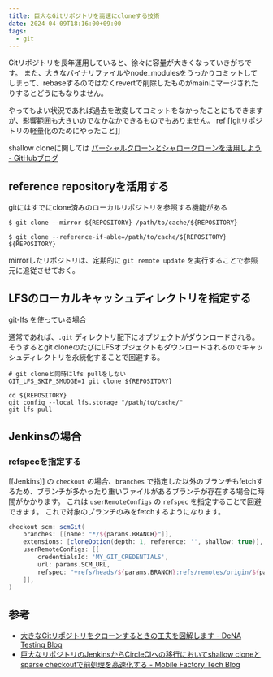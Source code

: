 ```yaml
---
title: 巨大なGitリポジトリを高速にcloneする技術
date: 2024-04-09T18:16:00+09:00
tags:
  - git
---
```


Gitリポジトリを長年運用していると、徐々に容量が大きくなっていきがちです。
また、大きなバイナリファイルやnode_modulesをうっかりコミットしてしまって、rebaseするのではなくrevertで削除したものがmainにマージされたりするとどうにもなりません。

やってもよい状況であれば過去を改変してコミットをなかったことにもできますが、影響範囲も大きいのでなかなかできるものでもありません。
ref [[gitリポジトリの軽量化のためにやったこと]] 

shallow cloneに関しては
[パーシャルクローンとシャロークローンを活用しよう - GitHubブログ](https://github.blog/jp/2021-01-13-get-up-to-speed-with-partial-clone-and-shallow-clone/)

## reference repositoryを活用する

gitにはすでにclone済みのローカルリポジトリを参照する機能がある

```shell
$ git clone --mirror ${REPOSITORY} /path/to/cache/${REPOSITORY}
```

```shell
$ git clone --reference-if-able=/path/to/cache/${REPOSITORY} ${REPOSITORY}
```

mirrorしたリポジトリは、定期的に `git remote update` を実行することで参照元に追従させておく。

## LFSのローカルキャッシュディレクトリを指定する

git-lfs を使っている場合

通常であれば、`.git` ディレクトリ配下にオブジェクトがダウンロードされる。
そうするとgit cloneのたびにLFSオブジェクトもダウンロードされるのでキャッシュディレクトリを永続化することで回避する。

```shell
# git cloneと同時にlfs pullをしない
GIT_LFS_SKIP_SMUDGE=1 git clone ${REPOSITORY}

cd ${REPOSITORY}
git config --local lfs.storage "/path/to/cache/"
git lfs pull
```

## Jenkinsの場合

### refspecを指定する

[[Jenkins]] の `checkout` の場合、`branches` で指定した以外のブランチもfetchするため、ブランチが多かったり重いファイルがあるブランチが存在する場合に時間がかかります。
これは `userRemoteConfigs` の `refspec` を指定することで回避できます。
これで対象のブランチのみをfetchするようになります。

```groovy
checkout scm: scmGit(
    branches: [[name: "*/${params.BRANCH}"]],
    extensions: [cloneOption(depth: 1, reference: '', shallow: true)],
    userRemoteConfigs: [[
        credentialsId: 'MY_GIT_CREDENTIALS',
        url: params.SCM_URL,
        refspec: "+refs/heads/${params.BRANCH}:refs/remotes/origin/${params.BRANCH}",
    ]],
)
```


## 参考

- [大きなGitリポジトリをクローンするときの工夫を図解します - DeNA Testing Blog](https://swet.dena.com/entry/2021/07/12/120000)
- [巨大なリポジトリのJenkinsからCircleCIへの移行においてshallow cloneとsparse checkoutで前処理を高速化する - Mobile Factory Tech Blog](https://tech.mobilefactory.jp/entry/2019/12/26/160000)
